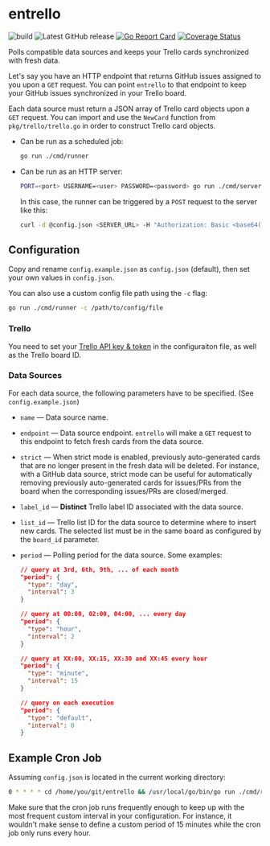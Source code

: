 # entrello
![build](https://github.com/utkuufuk/entrello/workflows/entrello/badge.svg?branch=master)
![Latest GitHub release](https://img.shields.io/github/release/utkuufuk/entrello.svg)
[![Go Report Card](https://goreportcard.com/badge/github.com/utkuufuk/entrello)](https://goreportcard.com/report/github.com/utkuufuk/entrello)
[![Coverage Status](https://coveralls.io/repos/github/utkuufuk/entrello/badge.svg)](https://coveralls.io/github/utkuufuk/entrello)

Polls compatible data sources and keeps your Trello cards synchronized with fresh data.

Let's say you have an HTTP endpoint that returns GitHub issues assigned to you upon a `GET` request.
You can point `entrello` to that endpoint to keep your GitHub issues synchronized in your Trello board.

Each data source must return a JSON array of Trello card objects upon a `GET` request. You can import and use the `NewCard` function from `pkg/trello/trello.go` in order to construct Trello card objects.

- Can be run as a scheduled job:
    ```sh
    go run ./cmd/runner
    ```
- Can be run as an HTTP server:
    ```sh
    PORT=<port> USERNAME=<user> PASSWORD=<password> go run ./cmd/server
    ```

    In this case, the runner can be triggered by a `POST` request to the server like this:
    ```sh
    curl -d @config.json <SERVER_URL> -H "Authorization: Basic <base64(<user>:<password>)>"
    ```

## Configuration
Copy and rename `config.example.json` as `config.json` (default), then set your own values in `config.json`.

You can also use a custom config file path using the `-c` flag:
```sh
go run ./cmd/runner -c /path/to/config/file
```

### Trello
You need to set your [Trello API key & token](https://trello.com/app-key) in the configuraiton file, as well as the Trello board ID.

### Data Sources
For each data source, the following parameters have to be specified. (See `config.example.json`)

- `name` &mdash; Data source name.

- `endpoint` &mdash; Data source endpoint. `entrello` will make a `GET` request to this endpoint to fetch fresh cards from the data source.

- `strict` &mdash; When strict mode is enabled, previously auto-generated cards that are no longer present in the fresh data will be deleted. For instance, with a GitHub data source, strict mode can be useful for automatically removing previously auto-generated cards for issues/PRs from the board when the corresponding issues/PRs are closed/merged.

- `label_id` &mdash; **Distinct** Trello label ID associated with the data source.

- `list_id` &mdash; Trello list ID for the data source to determine where to insert new cards. The selected list must be in the same board as configured by the `board_id` parameter.

- `period` &mdash; Polling period for the data source. Some examples:
    ```json
    // query at 3rd, 6th, 9th, ... of each month
    "period": {
      "type": "day",
      "interval": 3
    }

    // query at 00:00, 02:00, 04:00, ... every day
    "period": {
      "type": "hour",
      "interval": 2
    }

    // query at XX:00, XX:15, XX:30 and XX:45 every hour
    "period": {
      "type": "minute",
      "interval": 15
    }

    // query on each execution
    "period": {
      "type": "default",
      "interval": 0
    }
    ```

## Example Cron Job
Assuming `config.json` is located in the current working directory:
``` sh
0 * * * * cd /home/you/git/entrello && /usr/local/go/bin/go run ./cmd/runner
```

Make sure that the cron job runs frequently enough to keep up with the most frequent custom interval in your configuration. For instance, it wouldn't make sense to define a custom period of 15 minutes while the cron job only runs every hour.
